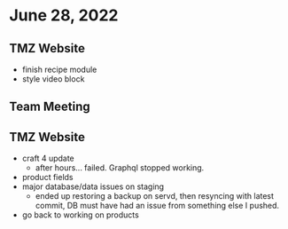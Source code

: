 # June 28, 2022

## TMZ Website
- finish recipe module
- style video block

## Team Meeting

## TMZ Website
- craft 4 update
	- after hours... failed. Graphql stopped working.
- product fields
- major database/data issues on staging
	- ended up restoring a backup on servd, then resyncing with latest commit, DB must have had an issue from something else I pushed.
- go back to working on products